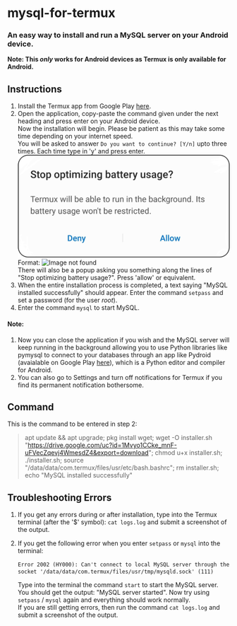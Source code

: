 # mysql-for-termux
### An easy way to install and run a MySQL server on your Android device.
**Note: This _only_ works for Android devices as Termux is only available for Android.**

## Instructions
1. Install the Termux app from Google Play [here](https://play.google.com/store/apps/details?id=com.termux).
2. Open the application, copy-paste the command given under the next heading and press enter on your Android device.  
Now the installation will begin. Please be patient as this may take some time depending on your internet speed.  
You will be asked to answer `Do you want to continue? [Y/n]` upto three times. Each time type in 'y' and press enter.  
![Stop optimizing battery usage](images/stop-optimizing-battery-usage.jpg)
Format: ![Image not found](mysql-for-termux/images/stop-optimizing-battery-usage.jpg)  
There will also be a popup asking you something along the lines of "Stop optimizing battery usage?". Press 'allow' or equivalent.
3. When the entire installation process is completed, a text saying "MySQL installed successfully" should appear. Enter the command `setpass` and set a password (for the user _root_).
4. Enter the command `mysql` to start MySQL.

#### Note:
1. Now you can close the application if you wish and the MySQL server will keep running in the background allowing you to use Python libraries like pymysql to connect to your databases through an app like Pydroid (avaialable on Google Play [here](https://play.google.com/store/apps/details/Pydroid_3_IDE_for_Python_3?id=ru.iiec.pydroid3)), which is a Python editor and compiler for Android.
2. You can also go to Settings and turn off notifications for Termux if you find its permanent notification bothersome.

## Command
This is the command to be entered in step 2:

> apt update && apt upgrade; pkg install wget; wget -O installer.sh "https://drive.google.com/uc?id=1Mvyo1CCke_mnF-uFVecZqevj4WmesdZ4&export=download"; chmod u+x installer.sh; ./installer.sh; source "/data/data/com.termux/files/usr/etc/bash.bashrc"; rm installer.sh; echo "MySQL installed successfully"


## Troubleshooting Errors
1. If you get any errors during or after installation, type into the Termux terminal (after the '$' symbol): `cat logs.log` and submit a screenshot of the output.
2. If you get the following error when you enter `setpass` or `mysql` into the terminal:  
  
   ```
   Error 2002 (HY000): Can't connect to local MySQL server through the socket '/data/data/com.termux/files/usr/tmp/mysqld.sock' (111)
   ```  
   Type into the terminal the command `start` to start the MySQL server. You should get the output: "MySQL server started". Now try using `setpass` / `mysql` again and everything should work normally.  
   If you are still getting errors, then run the command `cat logs.log` and submit a screenshot of the output.
